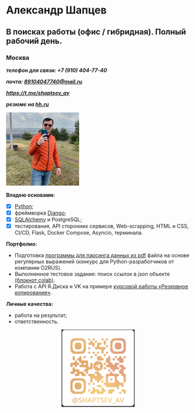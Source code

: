 # Александр Шапцев

## В поисках работы (офис / гибридная). Полный рабочий день.
### Москва

***телефон для связи: +7 (910) 404-77-40***

***почта: 89104047740@mail.ru***

***https://t.me/shaptsev_av***


***резюме на [hh.ru](https://vidnoe.hh.ru/resume/c23ccba1ff0ccbc7730039ed1f6d6632777042)***

<img  src="./img/photo_2.jpg" alt="Я" width="200"/>

**Владею основами:**

- [x] [Python](https://netology.ru/sharing/5adee69fa78f90c8583a4cccd00bf8f6?utm_source=social&utm_campaign=certificate_lms );
- [x] фреймворка [Django](https://netology.ru/sharing/feb020ec00fee45be1221bd25e20767f?utm_source=social&utm_campaign=certificate_lms );
- [x] [SQLAlchemy](https://github.com/VolshVs/ORM.Python_DB) и PostgreSQL;
- [x] тестирования, API сторонних сервисов, Web-scrapping, HTML и CSS, CI/CD, Flask, Docker Compose, Asyncio, терминала.

**Портфолио:**

- Подготовка [программы для парсинга данных из pdf](https://github.com/VolshVs/parsing_text_from_pdf) файла на основе регулярных выражений (конкурс для Python-разработчиков от компании О2RUS).
- Выполненное тестовое задание: поиск ссылок в json объекте [(блокнот colab)](https://colab.research.google.com/drive/1j0pK1_tm5k6nIeNWNtEumDoaK57d0IDP?usp=sharing).
- Работа с API Я.Диска и VK на примере [курсовой работы «Резервное копирование»](https://github.com/VolshVs/Coursework-OOP-Backup/tree/main).

**Личные качества:**

- работа на результат;
- ответственность.


<p style="text-align: center;"><img  src="./img/img.png" alt="мой telegram" width="200"/></p>